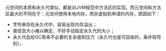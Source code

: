 元空间的本质和永久代类似，都是对JVM规范中方法区的实现。而元空间和方法区最大的不同在于：元空间使用本地内存，而非虚拟机申请的内存，原因如下：

- 字符串存在永久代中，容易出现内存溢出；
- 类信息大小难以确定，不好手动指定永久代的大小；
- 永久代会给GC带来不必要的复杂度和压力（永久代也是可回收的，条件较苛刻）。